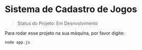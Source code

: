 # Sistema de Cadastro de Jogos

> Status do Projeto: Em Desnvolvimento

Para rodar esse projeto na sua máquina, por favor digite:

```
node app.js
```
